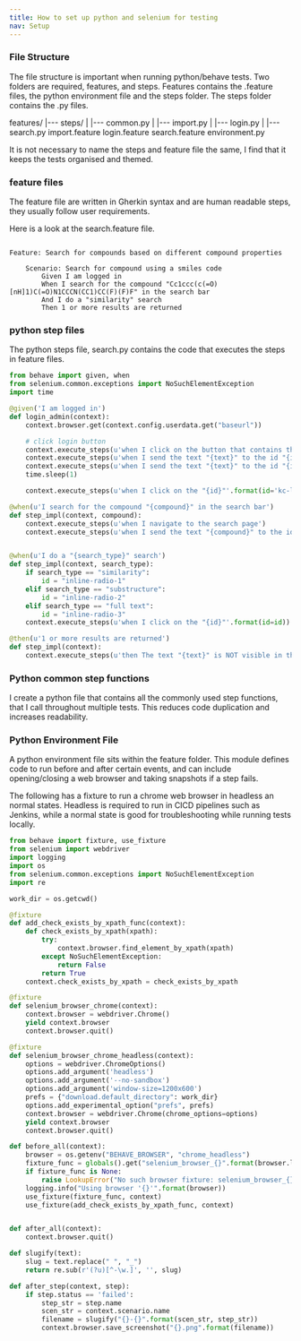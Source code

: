 ```yaml
---
title: How to set up python and selenium for testing
nav: Setup
---
```



### File Structure

The file structure is important when running python/behave tests. Two folders are required, features, and steps. Features contains the .feature files, the python environment file and the steps folder. The steps folder contains the .py files.

features/
|--- steps/
|    |--- common.py
|    |--- import.py
|    |--- login.py
|    |--- search.py
import.feature
login.feature
search.feature
environment.py

It is not necessary to name the steps and feature file the same, I find that it keeps the tests organised and themed.


### feature files
The feature file are written in Gherkin syntax and are human readable steps, they usually follow user requirements.


Here is a look at the search.feature file.
```gherkin

Feature: Search for compounds based on different compound properties

    Scenario: Search for compound using a smiles code
        Given I am logged in
        When I search for the compound "Cc1ccc(c(=O)[nH]1)C(=O)N1CCCN(CC1)CC(F)(F)F" in the search bar
        And I do a "similarity" search
        Then 1 or more results are returned

```


### python step files
The python steps file, search.py contains the code that executes the steps in feature files. 


```python
from behave import given, when
from selenium.common.exceptions import NoSuchElementException
import time

@given('I am logged in')
def login_admin(context):
    context.browser.get(context.config.userdata.get("baseurl"))

    # click login button
    context.execute_steps(u'when I click on the button that contains the link_text "{link_text}"'.format(link_text='Sign In'))   
    context.execute_steps(u'when I send the text "{text}" to the id "{id}"'.format(text=context.config.userdata.get("username"), id="username"))
    context.execute_steps(u'when I send the text "{text}" to the id "{id}"'.format(text=context.config.userdata.get("password"), id="password"))
    time.sleep(1)

    context.execute_steps(u'when I click on the "{id}"'.format(id='kc-login'))

@when(u'I search for the compound "{compound}" in the search bar')
def step_impl(context, compound):
    context.execute_steps(u'when I navigate to the search page')
    context.execute_steps(u'when I send the text "{compound}" to the id "{id}"'.format(compound=compound, id="searchInputLabel"))


@when(u'I do a "{search_type}" search')
def step_impl(context, search_type):
    if search_type == "similarity":
        id = "inline-radio-1"
    elif search_type == "substructure":
        id = "inline-radio-2"
    elif search_type == "full text":
        id = "inline-radio-3"
    context.execute_steps(u'when I click on the "{id}"'.format(id=id))

@then(u'1 or more results are returned')
def step_impl(context):
    context.execute_steps(u'then The text "{text}" is NOT visible in the css_selector "{css_selector}"'.format(text="0 Result", css_selector="div.d-flex.justify-content-start.align-items-center.col-md-4"))

```


### Python common step functions
I create a python file that contains all the commonly used step functions, that I call throughout multiple tests. This reduces code duplication and increases readability. 


### Python Environment File
A python environment file sits within the feature folder. This module defines code to run before and after certain events, and can include opening/closing a web browser and taking snapshots if a step fails.

The following has a fixture to run a chrome web browser in headless an normal states. Headless is required to run in CICD pipelines such as Jenkins, while a normal state is good for troubleshooting while running tests locally.

```python
from behave import fixture, use_fixture
from selenium import webdriver
import logging
import os
from selenium.common.exceptions import NoSuchElementException
import re

work_dir = os.getcwd()

@fixture
def add_check_exists_by_xpath_func(context):
    def check_exists_by_xpath(xpath):
        try:
            context.browser.find_element_by_xpath(xpath)
        except NoSuchElementException:
            return False
        return True
    context.check_exists_by_xpath = check_exists_by_xpath

@fixture
def selenium_browser_chrome(context):
    context.browser = webdriver.Chrome()
    yield context.browser
    context.browser.quit()

@fixture
def selenium_browser_chrome_headless(context):
    options = webdriver.ChromeOptions()
    options.add_argument('headless')
    options.add_argument('--no-sandbox')
    options.add_argument('window-size=1200x600')
    prefs = {"download.default_directory": work_dir}
    options.add_experimental_option("prefs", prefs)
    context.browser = webdriver.Chrome(chrome_options=options)
    yield context.browser
    context.browser.quit()

def before_all(context):
    browser = os.getenv("BEHAVE_BROWSER", "chrome_headless")
    fixture_func = globals().get("selenium_browser_{}".format(browser.lower().strip()), None)
    if fixture_func is None:
        raise LookupError("No such browser fixture: selenium_browser_{}".format(browser.lower().strip()))
    logging.info("Using browser '{}'".format(browser))
    use_fixture(fixture_func, context)
    use_fixture(add_check_exists_by_xpath_func, context)


def after_all(context):
    context.browser.quit()

def slugify(text):
    slug = text.replace(" ", "_")
    return re.sub(r'(?u)[^-\w.]', '', slug)

def after_step(context, step):
    if step.status == 'failed':
        step_str = step.name
        scen_str = context.scenario.name
        filename = slugify("{}-{}".format(scen_str, step_str))
        context.browser.save_screenshot("{}.png".format(filename))
```



